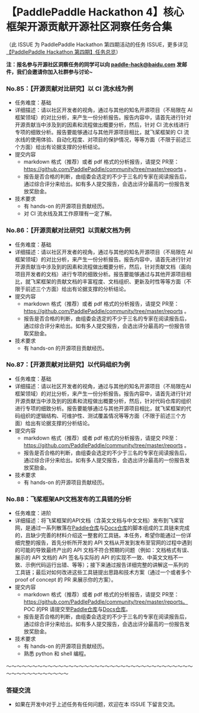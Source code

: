 # 【PaddlePaddle Hackathon 4】核心框架开源贡献开源社区洞察任务合集

（此 ISSUE 为 PaddlePaddle Hackathon 第四期活动的任务 ISSUE，更多详见 [【PaddlePaddle Hackathon 第四期】任务总览](https://github.com/PaddlePaddle/Paddle/issues/51281)）

**注：报名参与开源社区洞察任务的同学可以向 paddle-hack@baidu.com 发邮件，我们会邀请你加入社群参与讨论~**

### No.85：【开源贡献对比研究】以 CI 流水线为例 <a name='task85'></a>

- 任务难度：基础
- 详细描述：请以社区开发者的视角，通过与其他的知名开源项目（不局限在 AI 框架领域）的对比分析，来产生一份分析报告。报告内容中，请首先进行针对开源贡献当中涉及到的因素和流程做出概要分析，然后，针对 CI 流水线进行专项的细致分析。报告要能够通过与其他开源项目相比，就飞桨框架的 CI 流水线的使用体验、自动化程度、对项目的保护情况，等等方面（不限于前述三个方面）给出有论据支撑的分析结论。
- 提交内容
  - markdown 格式（推荐）或者 pdf 格式的分析报告，请提交 PR至：https://github.com/PaddlePaddle/community/tree/master/reports 。
  - 报告是否合格的判断，由组委会选定的不少于三名的专家在阅读报告后，通过综合评分来给出。如有多人提交报告，会选出评分最高的一份报告发放奖励金。
- 技术要求
  - 有 hands-on 的开源项目贡献经历。
  - 对 CI 流水线及其工作原理有一定了解。

### No.86：【开源贡献对比研究】以贡献文档为例 <a name='task86'></a>

- 任务难度：基础
- 详细描述：请以社区开发者的视角，通过与其他的知名开源项目（不局限在 AI 框架领域）的对比分析，来产生一份分析报告。报告内容中，请首先进行针对开源贡献当中涉及到的因素和流程做出概要分析，然后，针对贡献文档（面向项目开发者的文档）进行专项的细致分析。报告要能够通过与其他开源项目相比，就飞桨框架的贡献文档的丰富程度、文档组织、更新及时性等等方面（不限于前述三个方面）给出有论据支撑的分析结论。
- 提交内容
  - markdown 格式（推荐）或者 pdf 格式的分析报告，请提交 PR至：https://github.com/PaddlePaddle/community/tree/master/reports 。
  - 报告是否合格的判断，由组委会选定的不少于三名的专家在阅读报告后，通过综合评分来给出。如有多人提交报告，会选出评分最高的一份报告领取奖励金。
- 技术要求
  - 有 hands-on 的开源项目贡献经历。

### No.87：【开源贡献对比研究】以代码组织为例 <a name='task87'></a>

- 任务难度：基础
- 详细描述：请以社区开发者的视角，通过与其他的知名开源项目（不局限在AI框架领域）的对比分析，来产生一份分析报告。报告内容中，请首先进行针对开源贡献当中涉及到的因素和流程做出概要分析，然后，针对代码仓库的组织进行专项的细致分析。报告要能够通过与其他开源项目相比，就飞桨框架的代码组织的逻辑结构、可维护性、测试覆盖情况等等方面（不限于前述三个方面）给出有论据支撑的分析结论。
- 提交内容
  - markdown 格式（推荐）或者 pdf 格式的分析报告，请提交 PR至：https://github.com/PaddlePaddle/community/tree/master/reports 。
  - 报告是否合格的判断，由组委会选定的不少于三名的专家在阅读报告后，通过综合评分来给出。如有多人提交报告，会选出评分最高的一份报告发放奖励金。
- 技术要求
  - 有 hands-on 的开源项目贡献经历。

### No.88：飞桨框架API文档发布的工具链的分析 <a name='task88'></a>

- 任务难度：进阶
- 详细描述：将飞桨框架的API文档（含英文文档与中文文档）发布到飞桨官网，是通过一系列散落在[Paddle仓库](https://github.com/PaddlePaddle/Paddle)与[Docs仓库](https://github.com/PaddlePaddle/Docs)的脚本组成的工具链来完成的，且缺少完善的材料介绍这一整套的工具链。本任务，希望你能通过一份详细完整的报告，首先分析所开发的 API 文档从开发到发布至官网的过程中遇到的可能的导致最终产出的 API 文档不符合预期的问题（例如：文档格式有误、展示的 API 文档的 API 签名与实际的 API 的实现不一致、中英文文档不一致、示例代码运行出错、等等）；接下来通过报告详细完整的讲解这一系列的工具链；最后对如何改进这些工具链提出思路和技术方案（通过一个或者多个proof of concept 的 PR 来展示你的方案）。
- 提交内容
  - markdown 格式（推荐）或者 pdf 格式的分析报告，请提交 PR至：https://github.com/PaddlePaddle/community/tree/master/reports。 POC 的PR 请提交至[Paddle仓库](https://github.com/PaddlePaddle/Paddle)与[Docs仓库](https://github.com/PaddlePaddle/Docs)。
  - 报告是否合格的判断，由组委会选定的不少于三名的专家在阅读报告后，通过综合评分来给出。如有多人提交报告，会选出评分最高的一份报告发放奖励金。
- 技术要求
  - 有 hands-on 的开源项目贡献经历。
  - 熟悉 python 和 shell 编程。



～～～～～～～～～～～～～～～～～～～～～～～～～～～～～～～～～～～～～～～～～～～～～～～～

### 答疑交流

- 如果在开发中对于上述任务有任何问题，欢迎在本 ISSUE 下留言交流。
